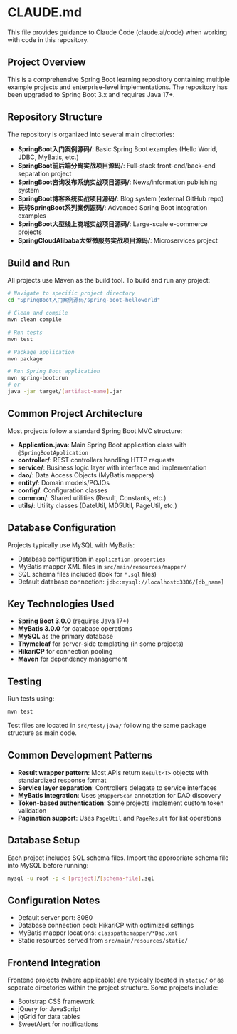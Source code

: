 # CLAUDE.md

This file provides guidance to Claude Code (claude.ai/code) when working with code in this repository.

## Project Overview

This is a comprehensive Spring Boot learning repository containing multiple example projects and enterprise-level implementations. The repository has been upgraded to Spring Boot 3.x and requires Java 17+.

## Repository Structure

The repository is organized into several main directories:

- **SpringBoot入门案例源码/**: Basic Spring Boot examples (Hello World, JDBC, MyBatis, etc.)
- **SpringBoot前后端分离实战项目源码/**: Full-stack front-end/back-end separation project
- **SpringBoot咨询发布系统实战项目源码/**: News/information publishing system
- **SpringBoot博客系统实战项目源码/**: Blog system (external GitHub repo)
- **玩转SpringBoot系列案例源码/**: Advanced Spring Boot integration examples
- **SpringBoot大型线上商城实战项目源码/**: Large-scale e-commerce projects
- **SpringCloudAlibaba大型微服务实战项目源码/**: Microservices project

## Build and Run

All projects use Maven as the build tool. To build and run any project:

```bash
# Navigate to specific project directory
cd "SpringBoot入门案例源码/spring-boot-helloworld"

# Clean and compile
mvn clean compile

# Run tests
mvn test

# Package application
mvn package

# Run Spring Boot application
mvn spring-boot:run
# or
java -jar target/[artifact-name].jar
```

## Common Project Architecture

Most projects follow a standard Spring Boot MVC structure:

- **Application.java**: Main Spring Boot application class with `@SpringBootApplication`
- **controller/**: REST controllers handling HTTP requests
- **service/**: Business logic layer with interface and implementation
- **dao/**: Data Access Objects (MyBatis mappers)
- **entity/**: Domain models/POJOs
- **config/**: Configuration classes
- **common/**: Shared utilities (Result, Constants, etc.)
- **utils/**: Utility classes (DateUtil, MD5Util, PageUtil, etc.)

## Database Configuration

Projects typically use MySQL with MyBatis:

- Database configuration in `application.properties`
- MyBatis mapper XML files in `src/main/resources/mapper/`
- SQL schema files included (look for `*.sql` files)
- Default database connection: `jdbc:mysql://localhost:3306/[db_name]`

## Key Technologies Used

- **Spring Boot 3.0.0** (requires Java 17+)
- **MyBatis 3.0.0** for database operations
- **MySQL** as the primary database
- **Thymeleaf** for server-side templating (in some projects)
- **HikariCP** for connection pooling
- **Maven** for dependency management

## Testing

Run tests using:
```bash
mvn test
```

Test files are located in `src/test/java/` following the same package structure as main code.

## Common Development Patterns

- **Result wrapper pattern**: Most APIs return `Result<T>` objects with standardized response format
- **Service layer separation**: Controllers delegate to service interfaces
- **MyBatis integration**: Uses `@MapperScan` annotation for DAO discovery
- **Token-based authentication**: Some projects implement custom token validation
- **Pagination support**: Uses `PageUtil` and `PageResult` for list operations

## Database Setup

Each project includes SQL schema files. Import the appropriate schema file into MySQL before running:

```bash
mysql -u root -p < [project]/[schema-file].sql
```

## Configuration Notes

- Default server port: 8080
- Database connection pool: HikariCP with optimized settings
- MyBatis mapper locations: `classpath:mapper/*Dao.xml`
- Static resources served from `src/main/resources/static/`

## Frontend Integration

Frontend projects (where applicable) are typically located in `static/` or as separate directories within the project structure. Some projects include:

- Bootstrap CSS framework
- jQuery for JavaScript
- jqGrid for data tables
- SweetAlert for notifications